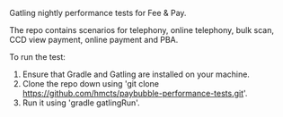 Gatling nightly performance tests for Fee & Pay.

The repo contains scenarios for telephony, online telephony, bulk scan, CCD view payment, online payment and PBA.

To run the test:
1. Ensure that Gradle and Gatling are installed on your machine.
2. Clone the repo down using 'git clone https://github.com/hmcts/paybubble-performance-tests.git'.
3. Run it using 'gradle gatlingRun'.
